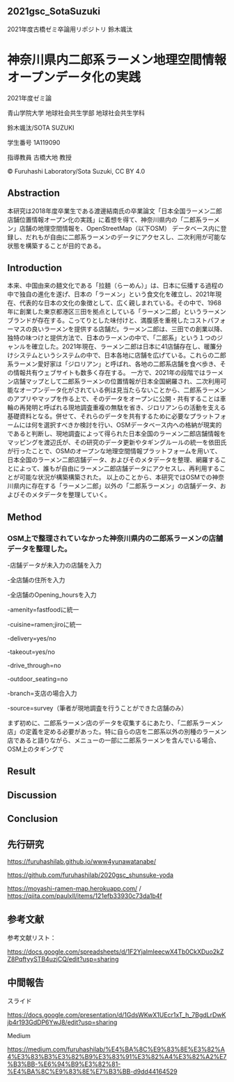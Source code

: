 ## 2021gsc_SotaSuzuki
2021年度古橋ゼミ卒論用リポジトリ 鈴木颯汰

# 神奈川県内二郎系ラーメン地理空間情報オープンデータ化の実践

2021年度ゼミ論

青山学院大学 地球社会共生学部 地球社会共生学科

鈴木颯汰/SOTA SUZUKI

学生番号 1A119090

指導教員 古橋大地 教授

© Furuhashi Laboratory/Sota Suzuki, CC BY 4.0

## Abstraction

本研究は2018年度卒業生である渡邊結南氏の卒業論文「日本全国ラーメン二郎店舗位置情報オープン化の実践」に着想を得て、神奈川県内の「二郎系ラーメン」店舗の地理空間情報を、OpenStreetMap（以下OSM）
データベース内に登録し、だれもが自由に二郎系ラーメンのデータにアクセスし、二次利用が可能な状態を構築することが目的である。

## Introduction

本来、中国由来の麺文化である「拉麺（らーめん）」は、日本に伝播する過程の中で独自の進化を遂げ、日本の「ラーメン」という食文化を確立し、2021年現在、代表的な日本の文化の象徴として、広く親しまれている。その中で、1968年に創業した東京都港区三田を拠点としている「ラーメン二郎」というラーメンブランドが存在する。こってりとした味付けと、満腹感を重視したコストパフォーマスの良いラーメンを提供する店舗だ。ラーメン二郎は、三田での創業以降、独特の味つけと提供方法で、日本のラーメンの中で、「二郎系」という１つのジャンルを確立した。2021年現在、ラーメン二郎は日本に41店舗存在し、暖簾分けシステムというシステムの中で、日本各地に店舗を広げている。これらの二郎系ラーメン愛好家は「ジロリアン」と呼ばれ、各地の二郎系店舗を食べ歩き、その情報共有ウェブサイトも数多く存在する。 一方で、2021年の段階ではラーメン店舗マップとして二郎系ラーメンの位置情報が日本全国網羅され、二次利用可能なオープンデータ化がされている例は見当たらないことから、二郎系ラーメンのアプリやマップを作る上で、そのデータをオープンに公開・共有することは車輪の再発明と呼ばれる現地調査重複の無駄を省き、ジロリアンらの活動を支える基礎資料となる。併せて、それらのデータを共有するために必要なプラットフォームには何を選択すべきか検討を行い、OSMデータベース内への格納が現実的であると判断し、現地調査によって得られた日本全国のラーメン二郎店舗情報をマッピングを渡辺氏が、その研究のデータ更新やタギングルールの統一を依田氏が行ったことで、OSMのオープンな地理空間情報プラットフォームを用いて、日本全国のラーメン二郎店舗データ、およびそのメタデータを整理、網羅することによって、誰もが自由にラーメン二郎店舗データにアクセスし、再利用することが可能な状況が構築構築された。 以上のことから、本研究ではOSMでの神奈川県内に存在する「ラーメン二郎」以外の「二郎系ラーメン」の店舗データ、およびそのメタデータを整理していく。

## Method

### OSM上で整理されていなかった神奈川県内の二郎系ラーメンの店舗データを整理した。

-店舗データが未入力の店舗を入力

-全店舗の住所を入力

-全店舗のOpening_hoursを入力

-amenity=fastfoodに統一

-cuisine=ramen;jiroに統一

-delivery=yes/no

-takeout=yes/no

-drive_through=no

-outdoor_seating=no

-branch=支店の場合入力

-source=survey（筆者が現地調査を行うことができた店舗のみ）

まず初めに、二郎系ラーメン店のデータを収集するにあたり、「二郎系ラーメン店」の定義を定める必要があった。特に自らの店を二郎系以外の別種のラーメン店であると語りながら、メニューの一部に二郎系ラーメンを含んでいる場合、OSM上のタギングで

## Result

## Discussion

## Conclusion

## 先行研究

https://furuhashilab.github.io/www4yunawatanabe/

https://github.com/furuhashilab/2020gsc_shunsuke-yoda

https://moyashi-ramen-map.herokuapp.com/ / https://qiita.com/paulxll/items/121efb33930c73da1b4f

## 参考文献

参考文献リスト：

https://docs.google.com/spreadsheets/d/1F2YjalmIeecwX4Tb0CkXDuo2kZZ8PqftyySTB4uzjCQ/edit?usp=sharing

## 中間報告

スライド

https://docs.google.com/presentation/d/1GdsWKwX1UEcr1xT_h_7BgdLrDwKjb4r193GdDP6YwJ8/edit?usp=sharing

Medium

https://medium.com/furuhashilab/%E4%BA%8C%E9%83%8E%E3%82%A4%E3%83%B3%E3%82%B9%E3%83%91%E3%82%A4%E3%82%A2%E7%B3%BB-%E6%94%B9%E3%82%81-%E4%BA%8C%E9%83%8E%E7%B3%BB-d9dd44164529
















